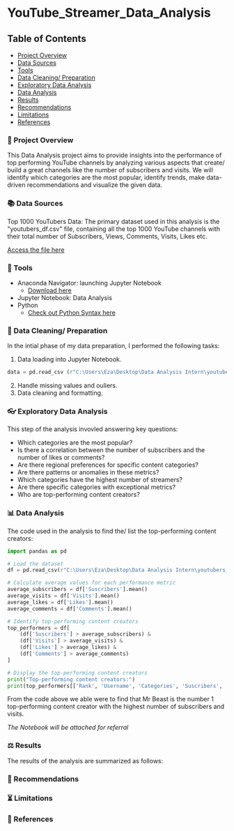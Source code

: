 # YouTube_Streamer_Data_Analysis

## Table of Contents

- [Project Overview](project-overview)
- [Data Sources](data-sources)
- [Tools](tools)
- [Data Cleaning/ Preparation](data-cleaning/-preparation)
- [Exploratory Data Analysis](exploratory-data-analysis)
- [Data Analysis](data-analysis)
- [Results](results)
- [Recommendations](recommendations)
- [Limitations](limitations)
- [References](references)

### 📌 Project Overview

This Data Analysis project aims to provide insights into the performance of top performing YouTube channels by analyzing various aspects that create/ build a great channels like the number of subscribers and visits. We will identify which categories are the most popular, identify trends, make data-driven recommendations and visualize the given data.

### 📚 Data Sources

Top 1000 YouTubers Data: The primary dataset used in this analysis is the "youtubers_df.csv" file, containing all the top 1000 YouTube channels with their total number of Subscribers, Views, Comments, Visits, Likes etc. 

[Access the file here](https://drive.google.com/drive/folders/1aQqtP9-OX3BwX-olp1vD0Zq9NYBKvtJu?usp=sharing)

### 🧰 Tools

- Anaconda Navigator: launching Jupyter Notebook 
  - [Download here](https://www.anaconda.com/download)
- Jupyter Notebook: Data Analysis
- Python
  - [Check out Python Syntax here](https://www.w3schools.com/python/default.asp)

### 🧹 Data Cleaning/ Preparation

In the intial phase of my data preparation, I performed the following tasks:
1. Data loading into Jupyter Notebook.

  ```python
  data = pd.read_csv (r"C:\Users\Eza\Desktop\Data Analysis Intern\youtubers_df.csv")
  ```
2. Handle missing values and ouliers.
3. Data cleaning and formatting.

### 👓 Exploratory Data Analysis

This step of the analysis invovled answering key questions:
- Which categories are the most popular?
- Is there a correlation between the number of subscribers and the number of likes or comments?
- Are there regional preferences for specific content categories?
- Are there patterns or anomalies in these metrics?
- Which categories have the highest number of streamers?
- Are there specific categories with exceptional metrics?
- Who are top-performing content creators?

### 📊 Data Analysis

The code used in the analysis to find the/ list the top-performing content creators:

```python
import pandas as pd

# Load the dataset
df = pd.read_csv(r"C:\Users\Eza\Desktop\Data Analysis Intern\youtubers_df.csv")

# Calculate average values for each performance metric
average_subscribers = df['Suscribers'].mean()
average_visits = df['Visits'].mean()
average_likes = df['Likes'].mean()
average_comments = df['Comments'].mean()

# Identify top-performing content creators
top_performers = df[
    (df['Suscribers'] > average_subscribers) &
    (df['Visits'] > average_visits) &
    (df['Likes'] > average_likes) &
    (df['Comments'] > average_comments)
]

# Display the top-performing content creators
print("Top-performing content creators:")
print(top_performers[['Rank', 'Username', 'Categories', 'Suscribers', 'Visits', 'Likes', 'Comments', 'Links']])
```

From the code above we able were to find that Mr Beast is the number 1 top-performing content creator with the highest number of subscribers and visits. 

*The Notebook will be attached for referral*

### ⚖️ Results

The results of the analysis are summarized as follows:

### 📖 Recommendations

### ⏳ Limitations


### 🔖 References

